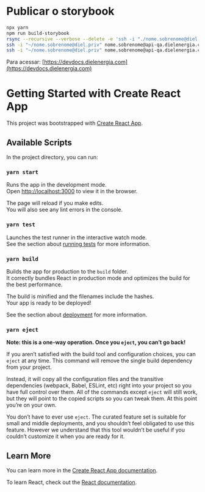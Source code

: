 # Publicar o storybook

```sh
npx yarn
npm run build-storybook
rsync --recursive --verbose --delete -e 'ssh -i "./nome.sobrenome@diel.priv"' --perms --chmod=g+w ./storybook-static/* nome.sobrenome@api-qa.dielenergia.com:/home/ubuntu/API-Server/serviceSWDocs/servedpages/storybook/
ssh -i "~/nome.sobrenome@diel.priv" nome.sobrenome@api-qa.dielenergia.com chmod u+rw -R /home/ubuntu/API-Server/serviceSWDocs/servedpages/storybook/
ssh -i "~/nome.sobrenome@diel.priv" nome.sobrenome@api-qa.dielenergia.com chmod g+rw -R /home/ubuntu/API-Server/serviceSWDocs/servedpages/storybook/
```
Para acessar: [https://devdocs.dielenergia.com](https://devdocs.dielenergia.com)

# Getting Started with Create React App

This project was bootstrapped with [Create React App](https://github.com/facebook/create-react-app).

## Available Scripts

In the project directory, you can run:

### `yarn start`

Runs the app in the development mode.\
Open [http://localhost:3000](http://localhost:3000) to view it in the browser.

The page will reload if you make edits.\
You will also see any lint errors in the console.

### `yarn test`

Launches the test runner in the interactive watch mode.\
See the section about [running tests](https://facebook.github.io/create-react-app/docs/running-tests) for more information.

### `yarn build`

Builds the app for production to the `build` folder.\
It correctly bundles React in production mode and optimizes the build for the best performance.

The build is minified and the filenames include the hashes.\
Your app is ready to be deployed!

See the section about [deployment](https://facebook.github.io/create-react-app/docs/deployment) for more information.

### `yarn eject`

**Note: this is a one-way operation. Once you `eject`, you can’t go back!**

If you aren’t satisfied with the build tool and configuration choices, you can `eject` at any time. This command will remove the single build dependency from your project.

Instead, it will copy all the configuration files and the transitive dependencies (webpack, Babel, ESLint, etc) right into your project so you have full control over them. All of the commands except `eject` will still work, but they will point to the copied scripts so you can tweak them. At this point you’re on your own.

You don’t have to ever use `eject`. The curated feature set is suitable for small and middle deployments, and you shouldn’t feel obligated to use this feature. However we understand that this tool wouldn’t be useful if you couldn’t customize it when you are ready for it.

## Learn More

You can learn more in the [Create React App documentation](https://facebook.github.io/create-react-app/docs/getting-started).

To learn React, check out the [React documentation](https://reactjs.org/).
